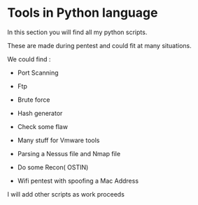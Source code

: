 Tools in Python  language
=========================

In this section you will find all my python scripts.

These are made during pentest and could fit at many situations.

We could find : 

- Port Scanning
              
- Ftp
              
- Brute force
              
 - Hash generator
                
- Check some flaw
               
 - Many stuff for Vmware tools
               
 - Parsing a Nessus file and Nmap file
                
- Do some Recon( OSTIN)
               
 - Wifi pentest with spoofing a Mac Address
 
                
I will add other scripts as work proceeds
